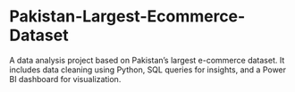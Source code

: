 # Pakistan-Largest-Ecommerce-Dataset
A data analysis project based on Pakistan’s largest e-commerce dataset. It includes data cleaning using Python, SQL queries for insights, and a Power BI dashboard for visualization.
